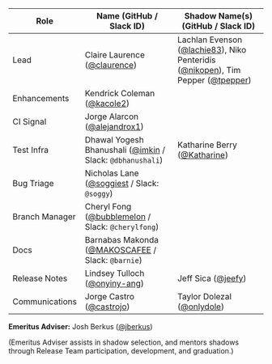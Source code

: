 | **Role** | **Name** (**GitHub / Slack ID**)  | **Shadow Name(s) (GitHub / Slack ID)** |
| ------ | ------ | ------ |
| Lead |  Claire Laurence ([@claurence](https://github.com/claurence)) | Lachlan Evenson ([@lachie83](https://github.com/lachie83)), Niko Penteridis ([@nikopen](https://github.com/nikopen)), Tim Pepper ([@tpepper](https://github.com/tpepper)) |
| Enhancements | Kendrick Coleman ([@kacole2](https://github.com/kacole2)) | |
| CI Signal | Jorge Alarcon ([@alejandrox1](https://github.com/alejandrox1)) | |
| Test Infra | Dhawal Yogesh Bhanushali ([@imkin](https://github.com/imkin) / Slack: `@dbhanushali`) | Katharine Berry ([@Katharine](https://github.com/Katharine)) |
| Bug Triage | Nicholas Lane ([@soggiest](https://github.com/soggiest) / Slack: `@soggy`) | |
| Branch Manager | Cheryl Fong ([@bubblemelon](https://github.com/bubblemelon) / Slack: `@cherylfong`) | |
| Docs | Barnabas Makonda ([@MAKOSCAFEE](https://github.com/MAKOSCAFEE) / Slack: `@barnie`) | |
| Release Notes | Lindsey Tulloch ([@onyiny-ang](https://github.com/onyiny-ang)) | Jeff Sica ([@jeefy](https://github.com/jeefy))|
| Communications | Jorge Castro ([@castrojo](https://github.com/castrojo)) | Taylor Dolezal ([@onlydole](https://github.com/onlydole))|                                                                                          



**Emeritus Adviser:** Josh Berkus ([@jberkus](https://github.com/jberkus))

(Emeritus Adviser assists in shadow selection, and mentors shadows through Release Team participation, development, and graduation.)
